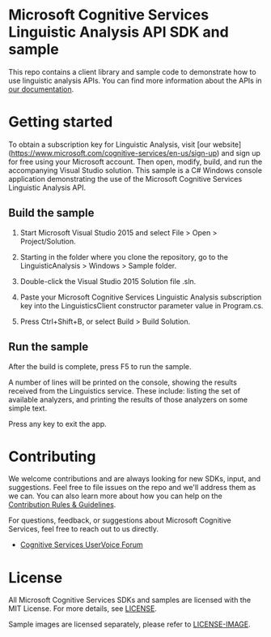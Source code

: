 Microsoft Cognitive Services Linguistic Analysis API SDK and sample
===============================================================

This repo contains a client library and sample code to demonstrate how to use linguistic analysis APIs.
You can find more information about the APIs in [our documentation](<https://www.microsoft.com/cognitive-services/en-us/linguistic-analysis-api>).

Getting started
===============

To obtain a subscription key for Linguistic Analysis, visit [our website] (<https://www.microsoft.com/cognitive-services/en-us/sign-up>) and sign up for free using your Microsoft account.
Then open, modify, build, and run the accompanying Visual Studio solution.
This sample is a C# Windows console application demonstrating the use of the Microsoft Cognitive Services Linguistic Analysis API.

Build the sample
----------------

1.  Start Microsoft Visual Studio 2015 and select File &gt; Open &gt; Project/Solution.

2.  Starting in the folder where you clone the repository, go to the LinguisticAnalysis &gt; Windows &gt; Sample folder.

3.  Double-click the Visual Studio 2015 Solution file .sln.

4.  Paste your Microsoft Cognitive Services Linguistic Analysis subscription key into the LinguisticsClient constructor parameter value in Program.cs.

5.  Press Ctrl+Shift+B, or select Build &gt; Build Solution.

Run the sample
--------------

After the build is complete, press F5 to run the sample.

A number of lines will be printed on the console, showing the results received from the Linguistics service.
These include: listing the set of available analyzers, and printing the results of those analyzers on some simple text.

Press any key to exit the app.

Contributing
============
We welcome contributions and are always looking for new SDKs, input, and
suggestions. Feel free to file issues on the repo and we'll address them as we can. You can also learn more about how you can help on the [Contribution
Rules & Guidelines](</CONTRIBUTING.md>).

For questions, feedback, or suggestions about Microsoft Cognitive Services, feel free to reach out to us directly.

-   [Cognitive Services UserVoice Forum](<https://cognitive.uservoice.com>)

License
=======

All Microsoft Cognitive Services SDKs and samples are licensed with the MIT License. For more details, see
[LICENSE](</LICENSE.md>).

Sample images are licensed separately, please refer to [LICENSE-IMAGE](</LICENSE-IMAGE.md>).
